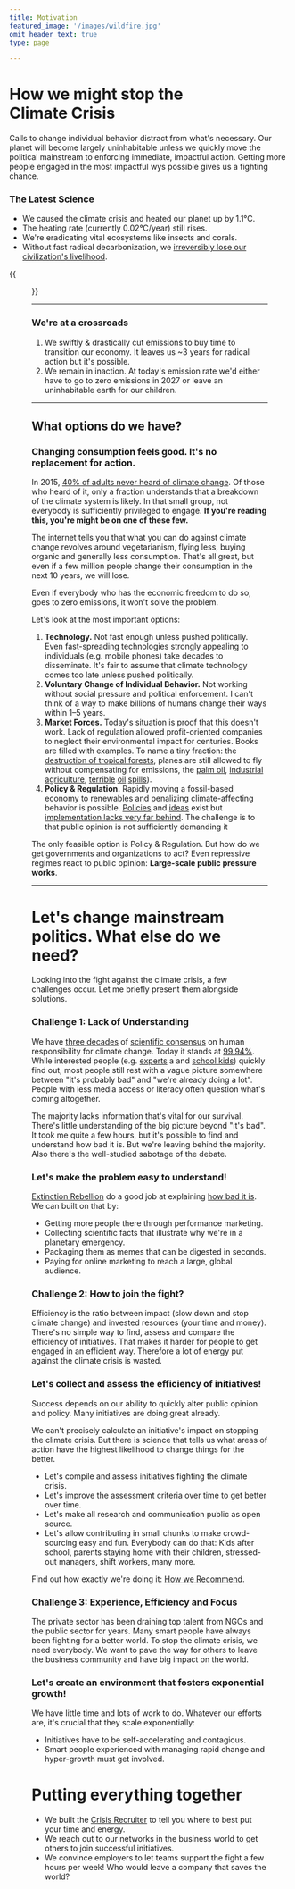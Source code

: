 ```yaml
---
title: Motivation
featured_image: '/images/wildfire.jpg'
omit_header_text: true
type: page

---
```


# How we might stop the Climate Crisis
Calls to change individual behavior distract from what's necessary. Our planet will become largely uninhabitable unless we quickly move the political mainstream to enforcing immediate, impactful action. Getting more people engaged in the most impactful wys possible gives us a fighting chance.

### The Latest Science
* We caused the climate crisis and heated our planet up by 1.1°C.
* The heating rate (currently 0.02°C/year) still rises.
* We're eradicating vital ecosystems like insects and corals.
* Without fast radical decarbonization, we [irreversibly lose our civilization's livelihood](/must-read).


{{<figure src="/images/motivation-emissions.png" title="Source: UN Emissions Gap Report 2017, page 39" >}}

---

### We're at a crossroads
1. We swiftly & drastically cut emissions to buy time to transition our economy. It leaves us ~3 years for radical action but it's possible.
2. We remain in inaction. At today's emission rate we'd either have to go to zero emissions in 2027 or leave an uninhabitable earth for our children.


---

## What options do we have?
### Changing consumption feels good. It's no replacement for action.
In 2015, [40% of adults never heard of climate change](https://climatecommunication.yale.edu/publications/analysis-of-a-119-country-survey-predicts-global-climate-change-awareness/). Of those who heard of it, only a fraction understands that a breakdown of the climate system is likely. In that small group, not everybody is sufficiently privileged to engage. **If you're reading this, you're might be on one of these few.**

The internet tells you that what you can do against climate change revolves around vegetarianism, flying less, buying organic and generally less consumption. That's all great, but even if a few million people change their consumption in the next 10 years, we will lose.

Even if everybody who has the economic freedom to do so, goes to zero emissions, it won't solve the problem.

Let's look at the most important options:

1. **Technology.** Not fast enough unless pushed politically. Even fast-spreading technologies strongly appealing to individuals (e.g. mobile phones) take decades to disseminate. It's fair to assume that climate technology comes too late unless pushed politically.
2. **Voluntary Change of Individual Behavior.** Not working without social pressure and political enforcement. I can't think of a way to make billions of humans change their ways within 1–5 years.
3. **Market Forces.** Today's situation is proof that this doesn't work. Lack of regulation allowed profit-oriented companies to neglect their environmental impact for centuries. Books are filled with examples. To name a tiny fraction: the [destruction of tropical forests](https://www.theguardian.com/environment/2019/oct/23/amazon-rainforest-close-to-irreversible-tipping-point), planes are still allowed to fly without compensating for emissions, the [palm oil](https://en.wikipedia.org/wiki/Social_and_environmental_impact_of_palm_oil), [industrial agriculture](https://www.ucsusa.org/resources/hidden-costs-industrial-agriculture), [terrible](https://www.bbc.com/news/10313107) [oil](https://en.wikipedia.org/wiki/Exxon_Valdez_oil_spill) [spills](https://en.wikipedia.org/wiki/Deepwater_Horizon_oil_spill)).
4. **Policy & Regulation.** Rapidly moving a fossil-based economy to renewables and penalizing climate-affecting behavior is possible. [Policies](https://www.eea.europa.eu/themes) and [ideas](https://www.washingtonpost.com/news/opinions/wp/2019/01/02/feature/opinion-here-are-11-climate-change-policies-to-fight-for-in-2019/) exist but [implementation lacks very far behind](https://climateactiontracker.org/). The challenge is to that public opinion is not sufficiently demanding it

The only feasible option is Policy & Regulation. But how do we get governments and organizations to act? Even repressive regimes react to public opinion: **Large-scale public pressure works**.


---

# Let's change mainstream politics. What else do we need?
Looking into the fight against the climate crisis, a few challenges occur. Let me briefly present them alongside solutions.

### Challenge 1: Lack of Understanding
We have [three decades](https://academic.oup.com/bioscience/article/67/12/1026/4605229) of [scientific consensus](https://skepticalscience.com/97-percent-consensus-cook-et-al-2013.html) on human responsibility for climate change. Today it stands at [99.94%](https://en.wikipedia.org/wiki/Scientific_opinion_on_climate_change#/media/File:The_Consensus_on_Anthropogenic_Global_Warming,_2017.jpg). While interested people (e.g. [experts](https://www.scientists4future.org/) a and [school kids](https://www.fridaysforfuture.org)) quickly find out, most people still rest with a vague picture somewhere between "it's probably bad" and "we're already doing a lot". People with less media access or literacy often question what's coming altogether.

The majority lacks information that's vital for our survival. There's little understanding of the big picture beyond "it's bad". It took me quite a few hours, but it's possible to find and understand how bad it is. But we're leaving behind the majority. Also there's the well-studied sabotage of the debate.

### Let's make the problem easy to understand!
[Extinction Rebellion](https://rebellion.earth/the-truth/the-emergency/) do a good job at explaining [how bad it is](https://rebellion.earth/the-truth/the-emergency/). We can built on that by:

* Getting more people there through performance marketing.
* Collecting scientific facts that illustrate why we're in a planetary emergency.
* Packaging them as memes that can be digested in seconds.
* Paying for online marketing to reach a large, global audience.

### Challenge 2: How to join the fight?
Efficiency is the ratio between impact (slow down and stop climate change) and invested resources (your time and money). There's no simple way to find, assess and compare the efficiency of initiatives. That makes it harder for people to get engaged in an efficient way. Therefore a lot of energy put against the climate crisis is wasted.

### Let's collect and assess the efficiency of initiatives!
Success depends on our ability to quickly alter public opinion and policy. Many initiatives are doing great already.

We can't precisely calculate an initiative's impact on stopping the climate crisis. But there is science that tells us what areas of action have the highest likelihood to change things for the better.

* Let's compile and assess initiatives fighting the climate crisis.
* Let's improve the assessment criteria over time to get better over time.
* Let's make all research and communication public as open source.
* Let's allow contributing in small chunks to make crowd-sourcing easy and fun. Everybody can do that: Kids after school, parents staying home with their children, stressed-out managers, shift workers, many more.

Find out how exactly we're doing it: [How we Recommend](/what-else/how-we-recommend).

### Challenge 3: Experience, Efficiency and Focus
The private sector has been draining top talent from NGOs and the public sector for years. Many smart people have always been fighting for a better world. To stop the climate crisis, we need everybody. We want to pave the way for others to leave the business community and have big impact on the world.

### Let's create an environment that fosters exponential growth!
We have little time and lots of work to do. Whatever our efforts are, it's crucial that they scale exponentially:

* Initiatives have to be self-accelerating and contagious.
* Smart people experienced with managing rapid change and hyper-growth must get involved.

# Putting everything together

* We built the [Crisis Recruiter](/recruiter) to tell you where to best put your time and energy.
* We reach out to our networks in the business world to get others to join successful initiatives.
* We convince employers to let teams support the fight a few hours per week! Who would leave a company that saves the world?
